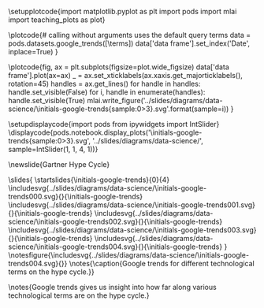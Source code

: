 \setupplotcode{import matplotlib.pyplot as plt
import pods
import mlai
import teaching_plots as plot}

\plotcode{# calling without arguments uses the default query terms
data = pods.datasets.google_trends([\terms]) 
data['data frame'].set_index('Date', inplace=True)
}


\plotcode{fig, ax = plt.subplots(figsize=plot.wide_figsize)
data['data frame'].plot(ax=ax)
_ = ax.set_xticklabels(ax.xaxis.get_majorticklabels(), rotation=45)
handles = ax.get_lines()
for handle in handles:
    handle.set_visible(False)
for i, handle in enumerate(handles):
    handle.set_visible(True)
    mlai.write_figure('../slides/diagrams/data-science/\initials-google-trends{sample:0>3}.svg'.format(sample=i))
}

\setupdisplaycode{import pods
from ipywidgets import IntSlider}
\displaycode{pods.notebook.display_plots('\initials-google-trends{sample:0>3}.svg', 
                            '../slides/diagrams/data-science/', sample=IntSlider(1, 1, 4, 1))}

\newslide{Gartner Hype Cycle}

\slides{
\startslides{\initials-google-trends}{0}{4}
\includesvg{../slides/diagrams/data-science/\initials-google-trends000.svg}{}{\initials-google-trends}
\includesvg{../slides/diagrams/data-science/\initials-google-trends001.svg}{}{\initials-google-trends}
\includesvg{../slides/diagrams/data-science/\initials-google-trends002.svg}{}{\initials-google-trends}
\includesvg{../slides/diagrams/data-science/\initials-google-trends003.svg}{}{\initials-google-trends}
\includesvg{../slides/diagrams/data-science/\initials-google-trends004.svg}{}{\initials-google-trends}
}
\notesfigure{\includesvg{../slides/diagrams/data-science/\initials-google-trends004.svg}{}}
\notes{\caption{Google trends for different technological terms on the hype cycle.}}

\notes{Google trends gives us insight into how far along various technological terms are on the hype cycle.}
